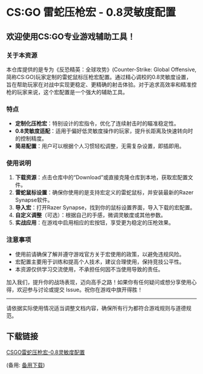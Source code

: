# CS:GO 雷蛇压枪宏 - 0.8灵敏度配置

## 欢迎使用CS:GO专业游戏辅助工具！

### 关于本资源

本仓库提供的是专为《反恐精英：全球攻势》(Counter-Strike: Global Offensive, 简称CS:GO)玩家定制的雷蛇鼠标压枪宏配置。通过精心调校的0.8灵敏度设置，旨在帮助玩家在对战中实现更稳定、更精确的射击体验。对于追求高效率和精准控枪的玩家来说，这个宏配置是一个强大的辅助工具。

### 特点

- **定制化压枪宏**：特别设计的宏指令，优化了连续射击时的瞄准稳定性。
- **0.8灵敏度适配**：适用于偏好低灵敏度操作的玩家，提升长距离及快速转向时的控制精度。
- **简易配置**：用户可以根据个人习惯轻松调整，无需复杂设置，即插即用。
  
### 使用说明

1. **下载资源**：点击仓库中的“Download”或直接克隆仓库到本地，获取宏配置文件。
2. **雷蛇鼠标设置**：确保你使用的是支持宏定义的雷蛇鼠标，并安装最新的Razer Synapse软件。
3. **导入宏**：打开Razer Synapse，找到你的鼠标设置界面，导入下载的宏配置。
4. **自定义调整**（可选）：根据自己的手感，微调灵敏度或其他参数。
5. **实战应用**：在游戏中启用相应的宏按钮，享受更为稳定的压枪效果。

### 注意事项

- 使用前请确保了解并遵守游戏官方关于宏使用的政策，以避免违规风险。
- 宏配置主要用于训练和提高个人技术，建议合理使用，保持竞技公平性。
- 本资源仅供学习交流使用，不承担任何因不当使用导致的责任。

加入我们，提升你的战场表现，迈向高手之路！如果你有任何疑问或想分享使用心得，欢迎参与讨论或提交 Issue。祝你在游戏中旗开得胜！

---

请依据实际使用情况适当调整文档内容，确保所有行为都符合游戏规则与道德规范。

## 下载链接
[CSGO雷蛇压枪宏-0.8灵敏度配置](https://pan.quark.cn/s/aad09389cd4d) 

(备用: [备用下载](https://pan.baidu.com/s/1uKIHn0-emCg7l9JlmD_tDQ?pwd=1234))
